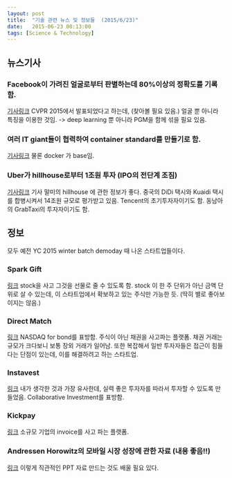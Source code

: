 ```yaml
---
layout: post
title:  "기술 관련 뉴스 및 정보들  (2015/6/23)"
date:   2015-06-23 00:13:00
tags: [Science & Technology]
---
```


## 뉴스기사 

### Facebook이 가려진 얼굴로부터 판별하는데 80%이상의 정확도를 기록함.
[기사링크](http://www.newscientist.com/article/dn27761-facebook-can-recognise-you-in-photos-even-if-youre-not-looking.html)
CVPR 2015에서 발표되었다고 하는데, (찾아볼 필요 있음.)
얼굴 뿐 아니라 특징을 이용한 것임. -> deep learning 뿐 아니라 PGM을 함께 섞을 필요 있음.


### 여러 IT giant들이 협력하여 container standard를 만들기로 함.
[기사링크](http://techcrunch.com/2015/06/22/docker-coreos-google-microsoft-amazon-and-others-agree-to-develop-common-container-standard)
물론 docker 가 base임.


### Uber가 hillhouse로부터 1조원 투자 (IPO의 전단계 조짐)
[기사링크](http://www.wsj.com/articles/chinas-hillhouse-leads-1-billion-uber-investment-deal-1435023234)
기사 말미의 hillhouse 에 관한 정보가 좋다. 
중국의 DiDi 택시와 Kuaidi 택시를 합병시켜서 14조원 규모로 평가받고 있음.
Tencent의 초기투자자이기도 함.
동남아의 GrabTaxi의 투자자이기도 함.


## 정보


모두 예전 YC 2015 winter batch demoday 때 나온 스타트업들이다.

### Spark Gift
[링크](https://www.sparkgift.com/)
stock을 사고 그것을 선물로 줄 수 있도록 함. stock 이 한 주 단위가 아닌 금액 단위로 살 수 있는데, 이 스타트업에서 확보하고 있는 주식만 가능한 듯. (딱히 별로 좋아보이지는 않음.)

### Direct Match
[링크](http://www.directmatchx.com/)
NASDAQ for bond를 표방함. 주식이 아닌 채권을 사고파는 플랫폼. 채권 거래는 규모가 크다보니 보통 장외 거래가 일어남. 또한 복잡해서 일반 투자자들은 접근이 힘들다는 단점이 있는데, 이를 해결하려고 하는 스타트업. 


### Instavest
[링크](https://instavest.com/)
내가 생각한 것과 가장 유사한데, 실력 좋은 투자자를 따라서 투자할 수 있도록 만들었음. 
Collaborative Investment를 표방함.


### Kickpay
[링크](https://www.kickpay.com/)
소규모 기업의 invoice를 사고 파는 플랫폼.


### Andressen Horowitz의 모바일 시장 성장에 관한 자료 (내용 좋음!!)
[링크](http://a16z.com/2015/06/19/mobile-it-changes-everything/)
이렇게 직관적인 PPT 자료 만드는 것도 배울 필요 있다.
